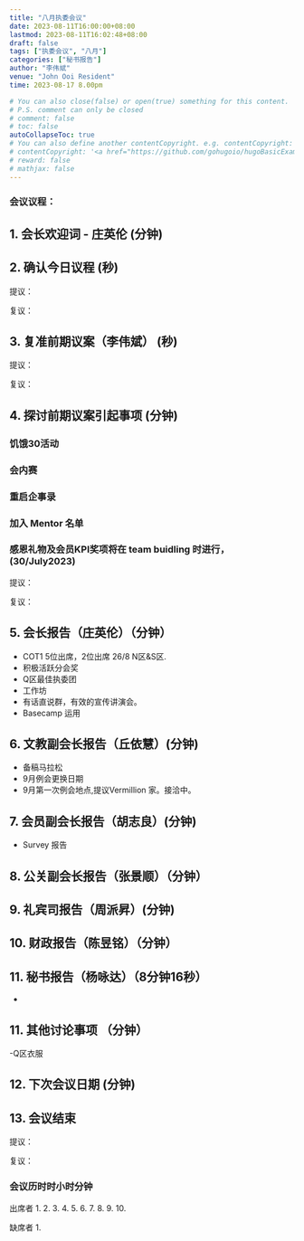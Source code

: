 ```yaml
---
title: "八月执委会议"
date: 2023-08-11T16:00:00+08:00
lastmod: 2023-08-11T16:02:48+08:00
draft: false
tags: ["执委会议", "八月"]
categories: ["秘书报告"]
author: "李伟斌"
venue: "John Ooi Resident"
time: 2023-08-17 8.00pm

# You can also close(false) or open(true) something for this content.
# P.S. comment can only be closed
# comment: false
# toc: false
autoCollapseToc: true
# You can also define another contentCopyright. e.g. contentCopyright: "This is another copyright."
# contentCopyright: '<a href="https://github.com/gohugoio/hugoBasicExample" rel="noopener" target="_blank">See origin</a>'
# reward: false
# mathjax: false
---
```

<!-- [The Coffee Bean & Tea Leaf The Promenade](https://g.co/kgs/KNgstg) -->
### 会议议程：
## 1. 会长欢迎词 - 庄英伦 (分钟)


## 2. 确认今日议程 (秒)

  提议：

  复议：
 
  
## 3. 复准前期议案（李伟斌） (秒)
  
  提议：

  复议：


## 4. 探讨前期议案引起事项 (分钟)

### 饥饿30活动
### 会内赛
### 重启企事录
### 加入 Mentor 名单
### 感恩礼物及会员KPI奖项将在 team buidling 时进行，(30/July2023)
  
  提议：

  复议：


## 5. 会长报告（庄英伦）（分钟）

- COT1 5位出席，2位出席 26/8 N区&S区.
- 积极活跃分会奖
- Q区最佳执委团
- 工作坊
- 有话直说群，有效的宣传讲演会。
- Basecamp 运用


## 6. 文教副会长报告（丘依慧）(分钟)

- 备稿马拉松
- 9月例会更换日期
- 9月第一次例会地点,提议Vermillion 家。接洽中。



## 7. 会员副会长报告（胡志良）(分钟)
- Survey 报告



## 8. 公关副会长报告（张景顺）（分钟）





## 9. 礼宾司报告（周派昇）(分钟)




## 10. 财政报告（陈昱铭）（分钟）





## 11. 秘书报告（杨咏达）（8分钟16秒）
-



## 11. 其他讨论事项 （分钟）
-Q区衣服



## 12. 下次会议日期 (分钟)
   



## 13. 会议结束


  提议：

  复议：

 
 
### 会议历时时小时分钟




出席者
1. 
2. 
3. 
4. 
5. 
6. 
7. 
8. 
9. 
10. 


缺席者
1. 
